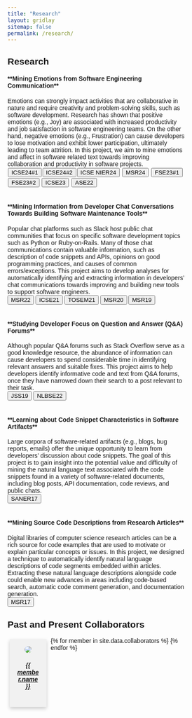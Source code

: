 ```yaml
---
title: "Research"
layout: gridlay
sitemap: false
permalink: /research/
---
```


<style>
img{
  border-radius: 10px;
}
.col-md-3 {
  margin-top:10px;
  margin-bottom:10px;
  padding:0px;
  display:block;
  overflow:hidden;
  text-align:center;
  display: table-cell;
  background: white;
  border-radius: 20px;
  height: auto;
}
iframe {
  margin:0;
  padding:0;
  width: 175px;
  display: inline;
  vertical-align: middle;
}
* {
  box-sizing: border-box;
}

body {
  font-family: Arial, Helvetica, sans-serif;
}

/* Float four columns side by side */
.column {
  float: left;
  width: 25%;
  padding: 0 10px;
  height: 100%;
}

/* Remove extra left and right margins, due to padding */
.row {margin: 0 -5px;}

/* Clear floats after the columns */
.row:after {
  content: "";
  display: table;
  clear: both;
}

/* Responsive columns */
@media screen and (max-width: 600px) {
  .column {
    width: 100%;
    display: block;
    margin-bottom: 20px;
  }
}

/* Style the counter cards */
.card {
  box-shadow: 0 4px 8px 0 rgba(0, 0, 0, 0.2);
  padding: 16px;
  text-align: center;
  background-color: #f1f1f1;
  margin-top: 4px;
  margin-bottom: 4px

}
</style>

## Research

<div class="jumbotron">
<div class="col-md-12 col-sm-12">
<h4>**Mining Emotions from Software Engineering Communication**</h4>
Emotions can strongly impact activities that are collaborative in nature and require creativity and problem-solving skills, such as software development. Research has shown that positive emotions (e.g., Joy) are associated with increased productivity and job satisfaction in software engineering teams. On the other hand, negative emotions (e.g., Frustration) can cause developers to lose motivation and exhibit lower participation, ultimately leading to team attrition. In this project, we aim to mine emotions and affect in software related text towards improving collaboration and productivity in software projects.
<br>
<a href="{{ site.url }}{{ site.baseurl }}/papers/shedding_light.pdf" target="_blank"><button style="margin:1px" class="btn btn-success btm-sm">ICSE24#1</button></a><a href="{{ site.url }}{{ site.baseurl }}/papers/ICSE_24_Emotion_Cause.pdf" target="_blank"><button style="margin:1px" class="btn btn-success btm-sm">ICSE24#2</button></a><a href="{{ site.url }}{{ site.baseurl }}/papers/exploring_toxicity.pdf" target="_blank"><button style="margin:1px" class="btn btn-success btm-sm">ICSE NIER24</button></a> <a href="{{ site.url }}{{ site.baseurl }}/papers/incivility.pdf" target="_blank"><button style="margin:1px" class="btn btn-success btm-sm">MSR24</button></a> <a href="{{ site.url }}{{ site.baseurl }}/papers/toxicity.pdf" target="_blank"><button style="margin:1px" class="btn btn-success btm-sm">FSE23#1</button></a>
<!-- <br> -->
<a href="{{ site.url }}{{ site.baseurl }}/papers/emotions.pdf" target="_blank"><button style="margin:1px" class="btn btn-success btm-sm">FSE23#2</button></a> <a href="{{ site.url }}{{ site.baseurl }}/papers/trust.pdf" target="_blank"><button style="margin:1px" class="btn btn-success btm-sm">ICSE23</button></a> <a href="{{ site.url }}{{ site.baseurl }}/papers/Data Augmentation.pdf" target="_blank"><button style="margin:1px" class="btn btn-success btm-sm">ASE22</button></a>
<br><br>

<h4>**Mining Information from Developer Chat Conversations Towards Building Software Maintenance Tools**</h4>
Popular chat platforms such as Slack host public chat communities that focus on specific software development topics such as Python or Ruby-on-Rails. Many of those chat communications contain valuable information, such as description of code snippets and APIs, opinions on good programming practices, and causes of common errors/exceptions. This project aims to develop analyses for automatically identifying and extracting information in developers’ chat communications towards improving and building new tools to support software engineers.
<br>
<a href="{{ site.url }}{{ site.baseurl }}/papers/DISCO.pdf" target="_blank"><button class="btn btn-success btm-sm">MSR22</button></a> <a href="{{ site.url }}{{ site.baseurl }}/papers/Automatic Extraction.pdf" target="_blank"><button class="btn btn-success btm-sm">ICSE21</button></a> <a href="{{ site.url }}{{ site.baseurl }}/papers/Automatically Identifying the Q.pdf" target="_blank"><button class="btn btn-success btm-sm">TOSEM21</button></a> <a href="{{ site.url }}{{ site.baseurl }}/papers/Software-related Slack.pdf" target="_blank"><button class="btn btn-success btm-sm">MSR20</button></a> <a href="{{ site.url }}{{ site.baseurl }}/papers/Exploratory Study of Slack Q.pdf" target="_blank"><button class="btn btn-success btm-sm">MSR19</button></a>        
<br><br>

<h4>**Studying Developer Focus on Question and Answer (Q&A) Forums**</h4>
Although popular Q&A forums such as Stack Overflow serve as a good knowledge resource, the abundance of information can cause developers to spend considerable time in identifying relevant answers and suitable fixes. This project aims to help developers identify informative code and text from Q&A forums, once they have narrowed down their search to a post relevant to their task.
<br>
<a href="{{ site.url }}{{ site.baseurl }}/papers/Finding Help with Programming.pdf" target="_blank"><button class="btn btn-success btm-sm">JSS19</button></a> <a href="{{ site.url }}{{ site.baseurl }}/papers/Automatic Identification of Informative.pdf" target="_blank"><button class="btn btn-success btm-sm">NLBSE22</button></a>    
<br><br>

<h4>**Learning about Code Snippet Characteristics in Software Artifacts**</h4>
Large corpora of software-related artifacts (e.g., blogs, bug reports, emails) offer the unique opportunity to learn from developers’ discussion about code snippets. The goal of this project is to gain insight into the potential value and difficulty of mining the natural language text associated with the code snippets found in a variety of software-related documents, including blog posts, API documentation, code reviews, and public chats.
<br>
<a href="{{ site.url }}{{ site.baseurl }}/papers/What Information.pdf" target="_blank"><button class="btn btn-success btm-sm">SANER17</button></a>
<br><br>

<h4>**Mining Source Code Descriptions from Research Articles**</h4>
Digital libraries of computer science research articles can be a rich source for code examples that are used to motivate or explain particular concepts or issues. In this project, we designed a technique to automatically identify natural language descriptions of code segments embedded within articles. Extracting these natural language descriptions alongside code could enable new advances in areas including code-based search, automatic code comment generation, and documentation generation.
<br>
<a href="{{ site.url }}{{ site.baseurl }}/papers/Extracting Code Segments.pdf" target="_blank"><button class="btn btn-success btm-sm">MSR17</button></a>
</div>
</div>

## Past and Present Collaborators

<div class="row">
{% for member in site.data.collaborators %}
<div class="column">
<div class="card">
<img src="{{ site.url }}{{ site.baseurl }}/images/{{ member.photo }}" style="width:auto; max-height:120px"/>
<h5><a href="{{ member.website }}" target="_blank">{{ member.name }}</a></h5>
</div>
</div>
{% endfor %}
</div>

<br>
<br>
## Research Funding

<div class="row" style="margin-top: 20px;">
{% for member in site.data.funding %}
<div class="col-12">
<div class="card">
<img src="{{ site.url }}{{ site.baseurl }}/images/{{ member.photo }}" style="width:auto; max-height:120px"/>
<h5><a href="{{ member.website }}" target="_blank">{{ member.name }}</a></h5>
</div>
</div>
{% endfor %}
</div>

<br>
<br>
